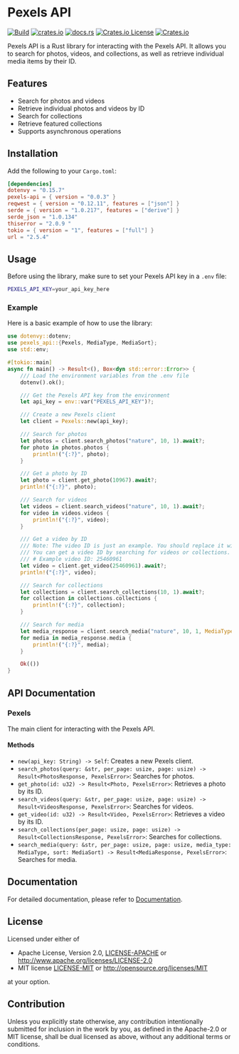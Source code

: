 # Pexels API

[![Build](https://github.com/houseme/pexels/actions/workflows/build.yml/badge.svg)](https://github.com/houseme/pexels/actions/workflows/build.yml)
[![crates.io](https://img.shields.io/crates/v/pexels-api.svg)](https://crates.io/crates/pexels-api)
[![docs.rs](https://docs.rs/pexels-api/badge.svg)](https://docs.rs/pexels-api/)
[![Crates.io License](https://img.shields.io/crates/l/pexels-api)](../LICENSE-APACHE)
[![Crates.io](https://img.shields.io/crates/d/pexels-api)](https://crates.io/crates/pexels-api)

Pexels API is a Rust library for interacting with the Pexels API. It allows you to search for photos, videos, and collections, as well as retrieve individual media items by their ID.

## Features

- Search for photos and videos
- Retrieve individual photos and videos by ID
- Search for collections
- Retrieve featured collections
- Supports asynchronous operations

## Installation

Add the following to your `Cargo.toml`:

```toml
[dependencies]
dotenvy = "0.15.7"
pexels-api = { version = "0.0.3" }
reqwest = { version = "0.12.11", features = ["json"] }
serde = { version = "1.0.217", features = ["derive"] }
serde_json = "1.0.134"
thiserror = "2.0.9 "
tokio = { version = "1", features = ["full"] }
url = "2.5.4"
```

## Usage

Before using the library, make sure to set your Pexels API key in a `.env` file:

```sh
PEXELS_API_KEY=your_api_key_here
```

### Example

Here is a basic example of how to use the library:

```rust
use dotenvy::dotenv;
use pexels_api::{Pexels, MediaType, MediaSort};
use std::env;

#[tokio::main]
async fn main() -> Result<(), Box<dyn std::error::Error>> {
    /// Load the environment variables from the .env file
    dotenv().ok();

    /// Get the Pexels API key from the environment
    let api_key = env::var("PEXELS_API_KEY")?;

    /// Create a new Pexels client
    let client = Pexels::new(api_key);

    /// Search for photos
    let photos = client.search_photos("nature", 10, 1).await?;
    for photo in photos.photos {
        println!("{:?}", photo);
    }

    /// Get a photo by ID
    let photo = client.get_photo(10967).await?;
    println!("{:?}", photo);

    /// Search for videos
    let videos = client.search_videos("nature", 10, 1).await?;
    for video in videos.videos {
        println!("{:?}", video);
    }

    /// Get a video by ID
    /// Note: The video ID is just an example. You should replace it with a valid video ID.
    /// You can get a video ID by searching for videos or collections.
    /// # Example video ID: 25460961   
    let video = client.get_video(25460961).await?;
    println!("{:?}", video);

    /// Search for collections
    let collections = client.search_collections(10, 1).await?;
    for collection in collections.collections {
        println!("{:?}", collection);
    }

    /// Search for media
    let media_response = client.search_media("nature", 10, 1, MediaType::Photo, MediaSort::Latest).await?;
    for media in media_response.media {
        println!("{:?}", media);
    }

    Ok(())
}
```

## API Documentation

### Pexels

The main client for interacting with the Pexels API.

#### Methods

- `new(api_key: String) -> Self`: Creates a new Pexels client.
- `search_photos(query: &str, per_page: usize, page: usize) -> Result<PhotosResponse, PexelsError>`: Searches for photos.
- `get_photo(id: u32) -> Result<Photo, PexelsError>`: Retrieves a photo by its ID.
- `search_videos(query: &str, per_page: usize, page: usize) -> Result<VideosResponse, PexelsError>`: Searches for videos.
- `get_video(id: u32) -> Result<Video, PexelsError>`: Retrieves a video by its ID.
- `search_collections(per_page: usize, page: usize) -> Result<CollectionsResponse, PexelsError>`: Searches for collections.
- `search_media(query: &str, per_page: usize, page: usize, media_type: MediaType, sort: MediaSort) -> Result<MediaResponse, PexelsError>`: Searches for media.

## Documentation

For detailed documentation, please refer to [Documentation](https://docs.rs/pexels-api).

## License

Licensed under either of

* Apache License, Version 2.0, [LICENSE-APACHE](../LICENSE-APACHE) or http://www.apache.org/licenses/LICENSE-2.0
* MIT license [LICENSE-MIT](../LICENSE-MIT) or http://opensource.org/licenses/MIT

at your option.

## Contribution

Unless you explicitly state otherwise, any contribution intentionally submitted for inclusion in the work by you, as
defined in the Apache-2.0 or MIT license, shall be dual licensed as above, without any additional terms or conditions.

